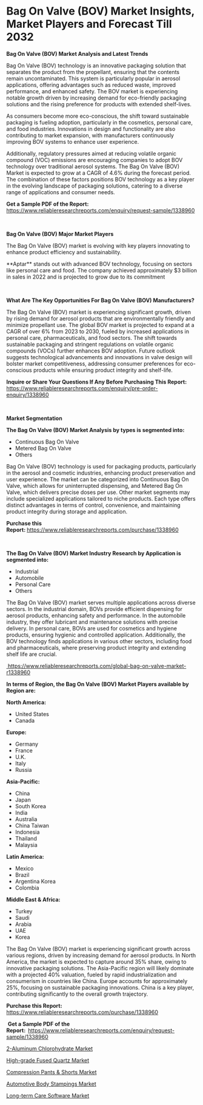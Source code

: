<p><h1>Bag On Valve (BOV) Market Insights, Market Players and Forecast Till 2032</h1></p><p><strong>Bag On Valve (BOV) Market Analysis and Latest Trends</strong></p>
<p><p>Bag On Valve (BOV) technology is an innovative packaging solution that separates the product from the propellant, ensuring that the contents remain uncontaminated. This system is particularly popular in aerosol applications, offering advantages such as reduced waste, improved performance, and enhanced safety. The BOV market is experiencing notable growth driven by increasing demand for eco-friendly packaging solutions and the rising preference for products with extended shelf-lives.</p><p>As consumers become more eco-conscious, the shift toward sustainable packaging is fueling adoption, particularly in the cosmetics, personal care, and food industries. Innovations in design and functionality are also contributing to market expansion, with manufacturers continuously improving BOV systems to enhance user experience.</p><p>Additionally, regulatory pressures aimed at reducing volatile organic compound (VOC) emissions are encouraging companies to adopt BOV technology over traditional aerosol systems. The Bag On Valve (BOV) Market is expected to grow at a CAGR of 4.6% during the forecast period. The combination of these factors positions BOV technology as a key player in the evolving landscape of packaging solutions, catering to a diverse range of applications and consumer needs.</p></p>
<p><strong>Get a Sample PDF of the Report:&nbsp;</strong> <a href="https://www.reliableresearchreports.com/enquiry/request-sample/1338960?utm_campaign=11&utm_medium=2&utm_source=Github&utm_content=ia&utm_term=08012025&utm_id=bag-on-valve-bov">https://www.reliableresearchreports.com/enquiry/request-sample/1338960</a></p>
<p>&nbsp;</p>
<p><strong>Bag On Valve (BOV) Major Market Players</strong></p>
<p><p>The Bag On Valve (BOV) market is evolving with key players innovating to enhance product efficiency and sustainability. </p><p>**Aptar** stands out with advanced BOV technology, focusing on sectors like personal care and food. The company achieved approximately $3 billion in sales in 2022 and is projected to grow due to its commitment</p></p>
<p>&nbsp;</p>
<p><strong>What Are The Key Opportunities For Bag On Valve (BOV) Manufacturers?</strong></p>
<p><p>The Bag On Valve (BOV) market is experiencing significant growth, driven by rising demand for aerosol products that are environmentally friendly and minimize propellant use. The global BOV market is projected to expand at a CAGR of over 6% from 2023 to 2030, fueled by increased applications in personal care, pharmaceuticals, and food sectors. The shift towards sustainable packaging and stringent regulations on volatile organic compounds (VOCs) further enhances BOV adoption. Future outlook suggests technological advancements and innovations in valve design will bolster market competitiveness, addressing consumer preferences for eco-conscious products while ensuring product integrity and shelf-life.</p></p>
<p><strong>Inquire or Share Your Questions If Any Before Purchasing This Report:</strong> <a href="https://www.reliableresearchreports.com/enquiry/pre-order-enquiry/1338960?utm_campaign=11&utm_medium=2&utm_source=Github&utm_content=ia&utm_term=08012025&utm_id=bag-on-valve-bov">https://www.reliableresearchreports.com/enquiry/pre-order-enquiry/1338960</a></p>
<p>&nbsp;</p>
<p><strong>Market Segmentation</strong></p>
<p><strong>The Bag On Valve (BOV) Market Analysis by types is segmented into:</strong></p>
<p><ul><li>Continuous Bag On Valve</li><li>Metered Bag On Valve</li><li>Others</li></ul></p>
<p><p>Bag On Valve (BOV) technology is used for packaging products, particularly in the aerosol and cosmetic industries, enhancing product preservation and user experience. The market can be categorized into Continuous Bag On Valve, which allows for uninterrupted dispensing, and Metered Bag On Valve, which delivers precise doses per use. Other market segments may include specialized applications tailored to niche products. Each type offers distinct advantages in terms of control, convenience, and maintaining product integrity during storage and application.</p></p>
<p><strong>Purchase this Report:&nbsp;</strong><a href="https://www.reliableresearchreports.com/purchase/1338960?utm_campaign=11&utm_medium=2&utm_source=Github&utm_content=ia&utm_term=08012025&utm_id=bag-on-valve-bov">https://www.reliableresearchreports.com/purchase/1338960</a></p>
<p>&nbsp;</p>
<p><strong>The Bag On Valve (BOV) Market Industry Research by Application is segmented into:</strong></p>
<p><ul><li>Industrial</li><li>Automobile</li><li>Personal Care</li><li>Others</li></ul></p>
<p><p>The Bag On Valve (BOV) market serves multiple applications across diverse sectors. In the industrial domain, BOVs provide efficient dispensing for aerosol products, enhancing safety and performance. In the automobile industry, they offer lubricant and maintenance solutions with precise delivery. In personal care, BOVs are used for cosmetics and hygiene products, ensuring hygienic and controlled application. Additionally, the BOV technology finds applications in various other sectors, including food and pharmaceuticals, where preserving product integrity and extending shelf life are crucial.</p></p>
<p><a href="https://www.reliableresearchreports.com/global-bag-on-valve-market-r1338960?utm_campaign=11&utm_medium=2&utm_source=Github&utm_content=ia&utm_term=08012025&utm_id=bag-on-valve-bov">&nbsp;https://www.reliableresearchreports.com/global-bag-on-valve-market-r1338960</a></p>
<p><strong>In terms of Region, the Bag On Valve (BOV) Market Players available by Region are:</strong></p>
<p>
    <p> <strong> North America: </strong>
        <ul>
            <li>United States</li>
            <li>Canada</li>
        </ul>
        </p> 
    <p> <strong> Europe: </strong>
        <ul>
            <li>Germany</li>
            <li>France</li>
            <li>U.K.</li>
            <li>Italy</li>
            <li>Russia</li>
        </ul>
        </p> 
    <p> <strong> Asia-Pacific: </strong>
        <ul>
            <li>China</li>
            <li>Japan</li>
            <li>South Korea</li>
            <li>India</li>
            <li>Australia</li>
            <li>China Taiwan</li>
            <li>Indonesia</li>
            <li>Thailand</li>
            <li>Malaysia</li>
        </ul>
        </p> 
    <p> <strong> Latin America: </strong>
        <ul>
            <li>Mexico</li>
            <li>Brazil</li>
            <li>Argentina Korea</li>
            <li>Colombia</li>
        </ul>
        </p> 
    <p> <strong> Middle East & Africa: </strong>
        <ul>
            <li>Turkey</li>
            <li>Saudi</li>
            <li>Arabia</li>
            <li>UAE</li>
            <li>Korea</li>
        </ul>
    </p>
    </p>
<p><p>The Bag On Valve (BOV) market is experiencing significant growth across various regions, driven by increasing demand for aerosol products. In North America, the market is expected to capture around 35% share, owing to innovative packaging solutions. The Asia-Pacific region will likely dominate with a projected 40% valuation, fueled by rapid industrialization and consumerism in countries like China. Europe accounts for approximately 25%, focusing on sustainable packaging innovations. China is a key player, contributing significantly to the overall growth trajectory.</p></p>
<p><strong>Purchase this Report: </strong><a href="https://www.reliableresearchreports.com/purchase/1338960?utm_campaign=11&utm_medium=2&utm_source=Github&utm_content=ia&utm_term=08012025&utm_id=bag-on-valve-bov">https://www.reliableresearchreports.com/purchase/1338960</a></p>
<p>&nbsp;<strong>Get a Sample PDF of the Report:&nbsp;&nbsp;</strong><a href="https://www.reliableresearchreports.com/enquiry/request-sample/1338960?utm_campaign=11&utm_medium=2&utm_source=Github&utm_content=ia&utm_term=08012025&utm_id=bag-on-valve-bov">https://www.reliableresearchreports.com/enquiry/request-sample/1338960</a></p>
<p><strong></strong></p>
<p><p><a href="https://github.com/gukenneth26571/Market-Research-Report-List-1/blob/main/2-aluminum-chlorohydrate-market.md?utm_campaign=11&utm_medium=2&utm_source=Github&utm_content=ia&utm_term=08012025&utm_id=bag-on-valve-bov">2-Aluminum Chlorohydrate Market</a></p><p><a href="https://www.linkedin.com/pulse/high-grade-fused-quartz-market-outlook-growth-trends-128-cagr-from-2025-z4ysc?utm_campaign=11&utm_medium=2&utm_source=Github&utm_content=ia&utm_term=08012025&utm_id=bag-on-valve-bov">High-grade Fused Quartz Market</a></p><p><a href="https://github.com/ChiragRp1/Market-Research-Report-List-7/blob/main/compression-pants-shorts-market.md?utm_campaign=11&utm_medium=2&utm_source=Github&utm_content=ia&utm_term=08012025&utm_id=bag-on-valve-bov">Compression Pants & Shorts Market</a></p><p><a href="https://www.linkedin.com/pulse/automotive-body-stampings-market-size-forecast-2025-2032-cagr-88-insights-07plc?utm_campaign=11&utm_medium=2&utm_source=Github&utm_content=ia&utm_term=08012025&utm_id=bag-on-valve-bov">Automotive Body Stampings Market</a></p><p><a href="https://www.linkedin.com/pulse/market-trends-growth-long-term-care-software-industry-145-cagr-forecast-wjwye?utm_campaign=11&utm_medium=2&utm_source=Github&utm_content=ia&utm_term=08012025&utm_id=bag-on-valve-bov">Long-term Care Software Market</a></p></p>